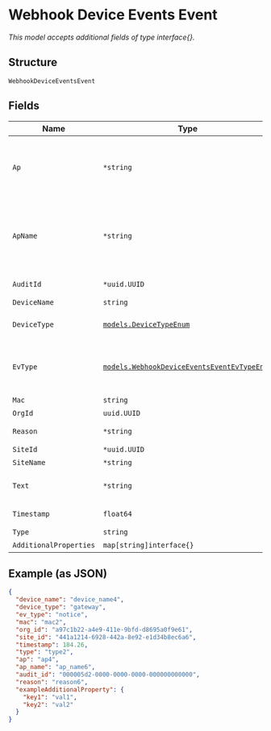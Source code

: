 
# Webhook Device Events Event

*This model accepts additional fields of type interface{}.*

## Structure

`WebhookDeviceEventsEvent`

## Fields

| Name | Type | Tags | Description |
|  --- | --- | --- | --- |
| `Ap` | `*string` | Optional | (will be deprecated soon; please use mac instead) ap mac |
| `ApName` | `*string` | Optional | (will be deprecated soon; please use device_name instead) ap name |
| `AuditId` | `*uuid.UUID` | Optional | (optional) audit id |
| `DeviceName` | `string` | Required | Device name |
| `DeviceType` | [`models.DeviceTypeEnum`](../../doc/models/device-type-enum.md) | Required | enum: `ap`, `gateway`, `switch` |
| `EvType` | [`models.WebhookDeviceEventsEventEvTypeEnum`](../../doc/models/webhook-device-events-event-ev-type-enum.md) | Required | (optional) event advisory. enum: `notice`, `warn` |
| `Mac` | `string` | Required | Device mac |
| `OrgId` | `uuid.UUID` | Required | - |
| `Reason` | `*string` | Optional | (optional) event reason |
| `SiteId` | `*uuid.UUID` | Optional | - |
| `SiteName` | `*string` | Optional | Site name |
| `Text` | `*string` | Optional | (optional) event description |
| `Timestamp` | `float64` | Required | Epoch (seconds) |
| `Type` | `string` | Required | Event type |
| `AdditionalProperties` | `map[string]interface{}` | Optional | - |

## Example (as JSON)

```json
{
  "device_name": "device_name4",
  "device_type": "gateway",
  "ev_type": "notice",
  "mac": "mac2",
  "org_id": "a97c1b22-a4e9-411e-9bfd-d8695a0f9e61",
  "site_id": "441a1214-6928-442a-8e92-e1d34b8ec6a6",
  "timestamp": 184.26,
  "type": "type2",
  "ap": "ap4",
  "ap_name": "ap_name6",
  "audit_id": "000005d2-0000-0000-0000-000000000000",
  "reason": "reason6",
  "exampleAdditionalProperty": {
    "key1": "val1",
    "key2": "val2"
  }
}
```


